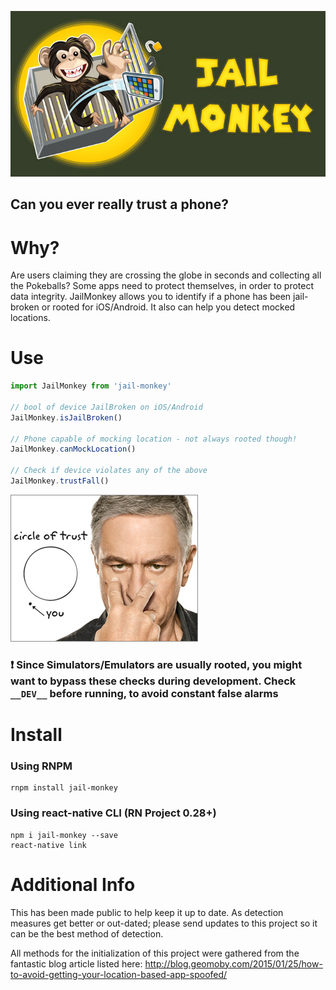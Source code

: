 ![Jail Monkey](./_art/JailMonkey.jpg)
## Can you ever really trust a phone?

# Why?
Are users claiming they are crossing the globe in seconds and collecting all the Pokeballs?  Some apps need to protect themselves, in order to protect data integrity.  JailMonkey allows you to identify if a phone has been jail-broken or rooted for iOS/Android.  It also can help you detect mocked locations.

# Use
```javascript
import JailMonkey from 'jail-monkey'

// bool of device JailBroken on iOS/Android
JailMonkey.isJailBroken()

// Phone capable of mocking location - not always rooted though!
JailMonkey.canMockLocation()

// Check if device violates any of the above
JailMonkey.trustFall()
```
![Circle of Trust](./_art/trust.jpg)

### :exclamation: Since Simulators/Emulators are usually rooted, you might want to bypass these checks during development.  Check `__DEV__` before running, to avoid constant false alarms

# Install

### Using RNPM
```
rnpm install jail-monkey
```

### Using react-native CLI (RN Project 0.28+)
```
npm i jail-monkey --save
react-native link
```

# Additional Info
This has been made public to help keep it up to date.  As detection measures get better or out-dated; please send updates to this project so it can be the best method of detection.

All methods for the initialization of this project were gathered from the fantastic blog article listed here:  http://blog.geomoby.com/2015/01/25/how-to-avoid-getting-your-location-based-app-spoofed/
